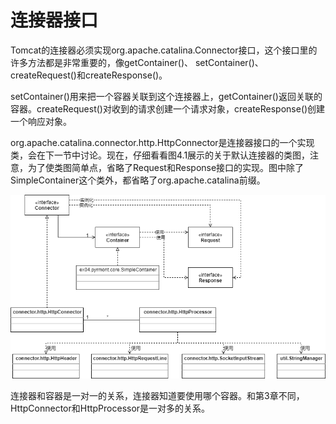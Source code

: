# 连接器接口

Tomcat的连接器必须实现org.apache.catalina.Connector接口，这个接口里的许多方法都是非常重要的，像getContainer()、 setContainer()、 createRequest()和createResponse()。

setContainer()用来把一个容器关联到这个连接器上，getContainer()返回关联的容器。createRequest()对收到的请求创建一个请求对象，createResponse()创建一个响应对象。

org.apache.catalina.connector.http.HttpConnector是连接器接口的一个实现类，会在下一节中讨论。现在，仔细看看图4.1展示的关于默认连接器的类图，注意，为了使类图简单点，省略了Request和Response接口的实现。图中除了SimpleContainer这个类外，都省略了org.apache.catalina前缀。

![4.1](../images/4.1.png)

连接器和容器是一对一的关系，连接器知道要使用哪个容器。和第3章不同，HttpConnector和HttpProcessor是一对多的关系。